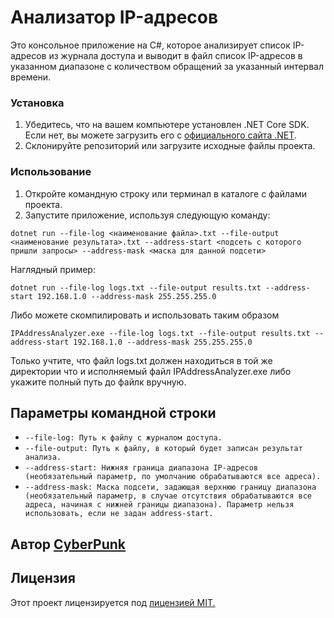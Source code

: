 # Анализатор IP-адресов

Это консольное приложение на C#, которое анализирует список IP-адресов из журнала доступа и выводит в файл список IP-адресов в указанном диапазоне с количеством обращений за указанный интервал времени.
### Установка
1. Убедитесь, что на вашем компьютере установлен .NET Core SDK. Если нет, вы можете загрузить его с [официального сайта .NET](https://dotnet.microsoft.com/en-us/download). 
2. Склонируйте репозиторий или загрузите исходные файлы проекта.
### Использование
1. Откройте командную строку или терминал в каталоге с файлами проекта.
2. Запустите приложение, используя следующую команду:
<p><code>dotnet run --file-log <наименование файла>.txt --file-output <наименование результата>.txt --address-start <подсеть с которого пришли запросы> --address-mask <маска для данной подсети></code></p>
Наглядный пример:
<p><code>dotnet run --file-log logs.txt --file-output results.txt --address-start 192.168.1.0 --address-mask 255.255.255.0</code></p>

  Либо можете скомпилировать и использовать таким образом
  <p><code>IPAddressAnalyzer.exe --file-log logs.txt --file-output results.txt --address-start 192.168.1.0 --address-mask 255.255.255.0</code></p>
  Только учтите, что файл logs.txt должен находиться в той же директории что и исполняемый файл IPAddressAnalyzer.exe либо укажите полный путь до файлк вручную.

  ## Параметры командной строки
  <ul>
    <li><code>--file-log: Путь к файлу с журналом доступа.</code></li>
    <li><code>--file-output: Путь к файлу, в который будет записан результат анализа.</code></li>
    <li><code>--address-start: Нижняя граница диапазона IP-адресов (необязательный параметр, по умолчанию обрабатываются все адреса).</code></li>
    <li><code>--address-mask: Маска подсети, задающая верхнюю границу диапазона (необязательный параметр, в случае отсутствия обрабатываются все адреса, начиная с нижней границы диапазона). Параметр нельзя использовать, если не задан address-start.</code></li>
  </ul>

  ## Автор [CyberPunk](https://t.me/cyberpunk92)

  ## Лицензия 
  Этот проект лицензируется под [лицензией MIT.](https://mit-license.org/)

